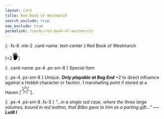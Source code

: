 ```yaml
---
layout: card
title: Red Book of Westmarch
search_exclude: true
nav_exclude: true
permalink: /cards/red-book-of-westmarch/
---
```


{: .fs-6 .mb-2 .card-name .text-center }
Red Book of Westmarch

\[+2![](/assets/images/di.svg)]
 
{: .card-name .px-4 .px-sm-8 }
Special Item

{: .px-4 .px-sm-8 }
_Unique._ ***Only playable at Bag End*** +2 to direct influence against a Hobbit character or faction. 1 marshalling point if stored at a Haven \[![](/assets/images/free-haven.svg)].
 
{: .px-4 .px-sm-8 .fs-3 }
_"...in a single red case, where the three large volumes, bound in red leather, that Bilbo gave to him as a parting gift..." **---LotR I**_
